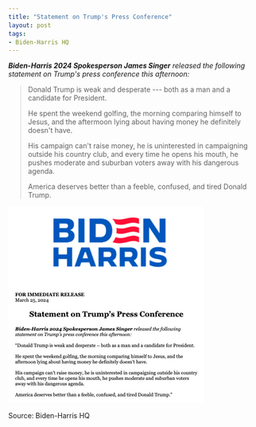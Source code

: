 ```yaml
---
title: "Statement on Trump's Press Conference"
layout: post
tags:
- Biden-Harris HQ
---
```


***Biden-Harris 2024 Spokesperson James Singer** released the following statement on Trump's press conference this afternoon:*

> Donald Trump is weak and desperate --- both as a man and a candidate for President.
>
> He spent the weekend golfing, the morning comparing himself to Jesus, and the aftermoon lying about having money he definitely doesn't have.
>
> His campaign can't raise money, he is uninterested in campaigning outside his country club, and every time he opens his mouth, he pushes moderate and suburban voters away with his dangerous agenda.
>
> America deserves better than a feeble, confused, and tired Donald Trump.

![Statement on Trump's Press Conference](/assets/2024-03-25-biden-harris.png "Statement on Trump's Press Conference")

Source: Biden-Harris HQ
